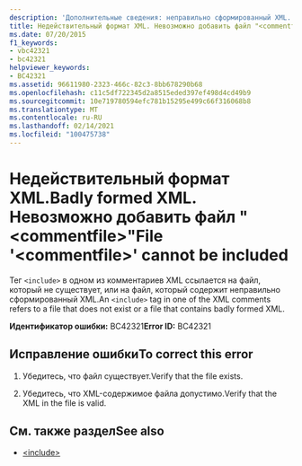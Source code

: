 ```yaml
---
description: 'Дополнительные сведения: неправильно сформированный XML. Невозможно добавить файл "<commentfile>"'
title: Недействительный формат XML. Невозможно добавить файл "<commentfile>"
ms.date: 07/20/2015
f1_keywords:
- vbc42321
- bc42321
helpviewer_keywords:
- BC42321
ms.assetid: 96611980-2323-466c-82c3-8bb678290b68
ms.openlocfilehash: c11c5df722345d2a8515eded397ef498d4cd49b9
ms.sourcegitcommit: 10e719780594efc781b15295e499c66f316068b8
ms.translationtype: MT
ms.contentlocale: ru-RU
ms.lasthandoff: 02/14/2021
ms.locfileid: "100475738"
---
```

# <a name="badly-formed-xml-file-commentfile-cannot-be-included"></a><span data-ttu-id="b31ed-105">Недействительный формат XML.</span><span class="sxs-lookup"><span data-stu-id="b31ed-105">Badly formed XML.</span></span> <span data-ttu-id="b31ed-106">Невозможно добавить файл "\<commentfile>"</span><span class="sxs-lookup"><span data-stu-id="b31ed-106">File '\<commentfile>' cannot be included</span></span>

<span data-ttu-id="b31ed-107">Тег `<include>` в одном из комментариев XML ссылается на файл, который не существует, или на файл, который содержит неправильно сформированный XML.</span><span class="sxs-lookup"><span data-stu-id="b31ed-107">An `<include>` tag in one of the XML comments refers to a file that does not exist or a file that contains badly formed XML.</span></span>  
  
 <span data-ttu-id="b31ed-108">**Идентификатор ошибки:** BC42321</span><span class="sxs-lookup"><span data-stu-id="b31ed-108">**Error ID:** BC42321</span></span>  
  
## <a name="to-correct-this-error"></a><span data-ttu-id="b31ed-109">Исправление ошибки</span><span class="sxs-lookup"><span data-stu-id="b31ed-109">To correct this error</span></span>  
  
1. <span data-ttu-id="b31ed-110">Убедитесь, что файл существует.</span><span class="sxs-lookup"><span data-stu-id="b31ed-110">Verify that the file exists.</span></span>  
  
2. <span data-ttu-id="b31ed-111">Убедитесь, что XML-содержимое файла допустимо.</span><span class="sxs-lookup"><span data-stu-id="b31ed-111">Verify that the XML in the file is valid.</span></span>  
  
## <a name="see-also"></a><span data-ttu-id="b31ed-112">См. также раздел</span><span class="sxs-lookup"><span data-stu-id="b31ed-112">See also</span></span>

- [\<include>](../language-reference/xmldoc/include.md)
